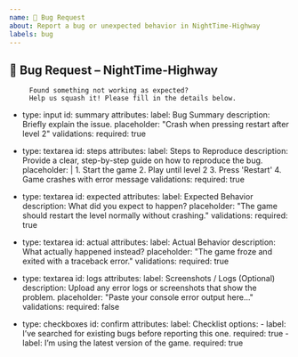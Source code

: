```yaml
---
name: 🚨 Bug Request
about: Report a bug or unexpected behavior in NightTime-Highway
labels: bug
---  
```


## 🚨 Bug Request – NightTime-Highway
        
         Found something not working as expected?
         Help us squash it! Please fill in the details below.

 - type: input
    id: summary
    attributes:
      label: Bug Summary
      description: Briefly explain the issue.
      placeholder: "Crash when pressing restart after level 2"
    validations:
      required: true

  - type: textarea
    id: steps
    attributes:
      label: Steps to Reproduce
      description: Provide a clear, step-by-step guide on how to reproduce the bug.
      placeholder: |
        1. Start the game
        2. Play until level 2
        3. Press 'Restart'
        4. Game crashes with error message
    validations:
      required: true

  - type: textarea
    id: expected
    attributes:
      label: Expected Behavior
      description: What did you expect to happen?
      placeholder: "The game should restart the level normally without crashing."
    validations:
      required: true

  - type: textarea
    id: actual
    attributes:
      label: Actual Behavior
      description: What actually happened instead?
      placeholder: "The game froze and exited with a traceback error."
    validations:
      required: true

  - type: textarea
    id: logs
    attributes:
      label: Screenshots / Logs (Optional)
      description: Upload any error logs or screenshots that show the problem.
      placeholder: "Paste your console error output here..."
    validations:
      required: false

  - type: checkboxes
    id: confirm
    attributes:
      label: Checklist
      options:
        - label: I’ve searched for existing bugs before reporting this one.
          required: true
        - label: I’m using the latest version of the game.
          required: true
